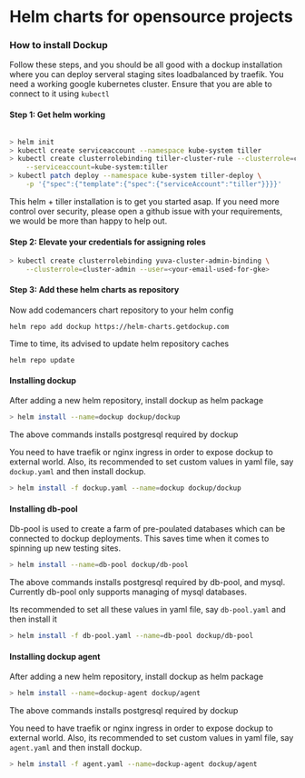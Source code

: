 # Helm charts for opensource projects

### How to install Dockup

Follow these steps, and you should be all good with a dockup installation
where you can deploy serveral staging sites loadbalanced by traefik. You
need a working google kubernetes cluster. Ensure that you are able to
connect to it using `kubectl`

#### Step 1: Get helm working

~~~sh

> helm init
> kubectl create serviceaccount --namespace kube-system tiller
> kubectl create clusterrolebinding tiller-cluster-rule --clusterrole=cluster-admin \
    --serviceaccount=kube-system:tiller
> kubectl patch deploy --namespace kube-system tiller-deploy \
    -p '{"spec":{"template":{"spec":{"serviceAccount":"tiller"}}}}'
~~~

This helm + tiller installation is to get you started asap. If you need
more control over security, please open a github issue with your
requirements, we would be more than happy to help out.

#### Step 2: Elevate your credentials for assigning roles

~~~sh
> kubectl create clusterrolebinding yuva-cluster-admin-binding \
    --clusterrole=cluster-admin --user=<your-email-used-for-gke>
~~~


#### Step 3: Add these helm charts as repository

Now add codemancers chart repository to your helm config

~~~
helm repo add dockup https://helm-charts.getdockup.com
~~~

Time to time, its advised to update helm repository caches

~~~
helm repo update
~~~


#### Installing dockup

After adding a new helm repository, install dockup as helm package

~~~sh
> helm install --name=dockup dockup/dockup
~~~

The above commands installs postgresql required by dockup

You need to have traefik or nginx ingress in order to expose dockup to
external world. Also, its recommended to set custom values in yaml
file, say `dockup.yaml` and then install dockup.

~~~sh
> helm install -f dockup.yaml --name=dockup dockup/dockup
~~~

#### Installing db-pool

Db-pool is used to create a farm of pre-poulated databases which can be
connected to dockup deployments. This saves time when it comes to
spinning up new testing sites.

~~~sh
> helm install --name=db-pool dockup/db-pool
~~~

The above commands installs postgresql required by db-pool, and mysql.
Currently db-pool only supports managing of mysql databases.

Its recommended to set all these values in yaml file, say `db-pool.yaml`
and then install it

~~~sh
> helm install -f db-pool.yaml --name=db-pool dockup/db-pool
~~~

#### Installing dockup agent

After adding a new helm repository, install dockup as helm package

~~~sh
> helm install --name=dockup-agent dockup/agent
~~~

The above commands installs postgresql required by dockup

You need to have traefik or nginx ingress in order to expose dockup to
external world. Also, its recommended to set custom values in yaml
file, say `agent.yaml` and then install dockup.

~~~sh
> helm install -f agent.yaml --name=dockup-agent dockup/agent
~~~
